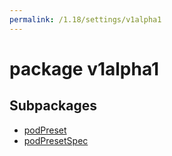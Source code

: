 ```yaml
---
permalink: /1.18/settings/v1alpha1
---
```


# package v1alpha1



## Subpackages

* [podPreset](settings-v1alpha1-podPreset.md)
* [podPresetSpec](settings-v1alpha1-podPresetSpec.md)
